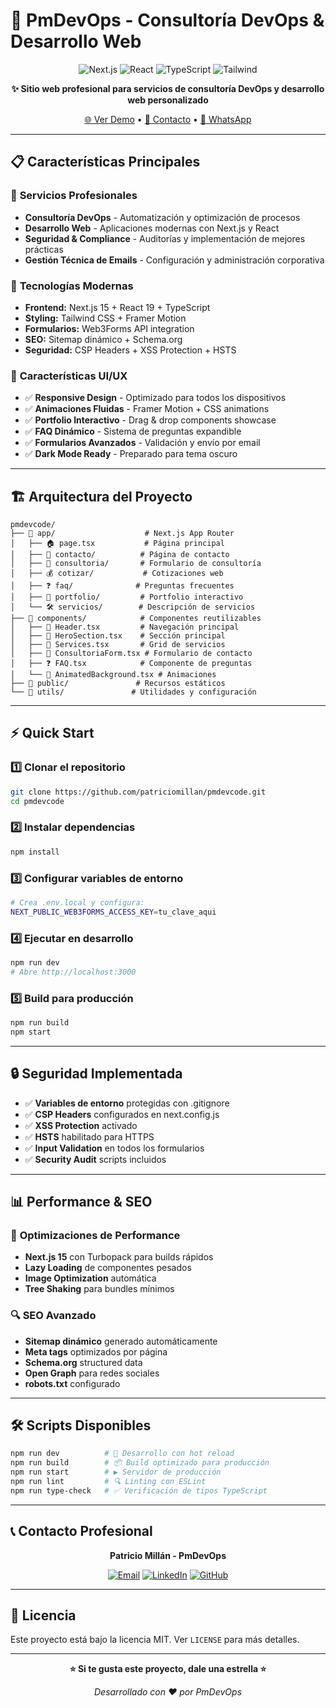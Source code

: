 # 🚀 PmDevOps - Consultoría DevOps & Desarrollo Web

<div align="center">

![Next.js](https://img.shields.io/badge/Next.js-15.5.0-black?style=for-the-badge&logo=next.js)
![React](https://img.shields.io/badge/React-19.1.0-blue?style=for-the-badge&logo=react)
![TypeScript](https://img.shields.io/badge/TypeScript-5.0+-blue?style=for-the-badge&logo=typescript)
![Tailwind](https://img.shields.io/badge/Tailwind_CSS-3.4.0-38B2AC?style=for-the-badge&logo=tailwind-css)

**✨ Sitio web profesional para servicios de consultoría DevOps y desarrollo web personalizado**

[🌐 Ver Demo](#) • [📧 Contacto](mailto:contacto@pmdevops.com) • [📱 WhatsApp](#)

</div>

---

## 📋 **Características Principales**

### 🎯 **Servicios Profesionales**
- **Consultoría DevOps** - Automatización y optimización de procesos
- **Desarrollo Web** - Aplicaciones modernas con Next.js y React
- **Seguridad & Compliance** - Auditorías y implementación de mejores prácticas
- **Gestión Técnica de Emails** - Configuración y administración corporativa

### 🚀 **Tecnologías Modernas**
- **Frontend:** Next.js 15 + React 19 + TypeScript
- **Styling:** Tailwind CSS + Framer Motion
- **Formularios:** Web3Forms API integration
- **SEO:** Sitemap dinámico + Schema.org
- **Seguridad:** CSP Headers + XSS Protection + HSTS

### 🎨 **Características UI/UX**
- ✅ **Responsive Design** - Optimizado para todos los dispositivos
- ✅ **Animaciones Fluidas** - Framer Motion + CSS animations
- ✅ **Portfolio Interactivo** - Drag & drop components showcase
- ✅ **FAQ Dinámico** - Sistema de preguntas expandible
- ✅ **Formularios Avanzados** - Validación y envío por email
- ✅ **Dark Mode Ready** - Preparado para tema oscuro

---

## 🏗️ **Arquitectura del Proyecto**

```
pmdevcode/
├── 📁 app/                    # Next.js App Router
│   ├── 🏠 page.tsx           # Página principal
│   ├── 📧 contacto/          # Página de contacto
│   ├── 💼 consultoria/       # Formulario de consultoría
│   ├── 💰 cotizar/           # Cotizaciones web
│   ├── ❓ faq/              # Preguntas frecuentes
│   ├── 🎨 portfolio/         # Portfolio interactivo
│   └── 🛠️ servicios/        # Descripción de servicios
├── 📁 components/            # Componentes reutilizables
│   ├── 🎯 Header.tsx         # Navegación principal
│   ├── 🦸 HeroSection.tsx    # Sección principal
│   ├── 💼 Services.tsx       # Grid de servicios
│   ├── 📝 ConsultoriaForm.tsx # Formulario de contacto
│   ├── ❓ FAQ.tsx            # Componente de preguntas
│   └── 🎨 AnimatedBackground.tsx # Animaciones
├── 📁 public/               # Recursos estáticos
└── 📁 utils/               # Utilidades y configuración
```

---

## ⚡ **Quick Start**

### 1️⃣ **Clonar el repositorio**
```bash
git clone https://github.com/patriciomillan/pmdevcode.git
cd pmdevcode
```

### 2️⃣ **Instalar dependencias**
```bash
npm install
```

### 3️⃣ **Configurar variables de entorno**
```bash
# Crea .env.local y configura:
NEXT_PUBLIC_WEB3FORMS_ACCESS_KEY=tu_clave_aqui
```

### 4️⃣ **Ejecutar en desarrollo**
```bash
npm run dev
# Abre http://localhost:3000
```

### 5️⃣ **Build para producción**
```bash
npm run build
npm start
```

---

## 🔒 **Seguridad Implementada**

- ✅ **Variables de entorno** protegidas con .gitignore
- ✅ **CSP Headers** configurados en next.config.js
- ✅ **XSS Protection** activado
- ✅ **HSTS** habilitado para HTTPS
- ✅ **Input Validation** en todos los formularios
- ✅ **Security Audit** scripts incluidos

---

## 📊 **Performance & SEO**

### 🚀 **Optimizaciones de Performance**
- **Next.js 15** con Turbopack para builds rápidos
- **Lazy Loading** de componentes pesados
- **Image Optimization** automática
- **Tree Shaking** para bundles mínimos

### 🔍 **SEO Avanzado**
- **Sitemap dinámico** generado automáticamente
- **Meta tags** optimizados por página
- **Schema.org** structured data
- **Open Graph** para redes sociales
- **robots.txt** configurado

---

## 🛠️ **Scripts Disponibles**

```bash
npm run dev          # 🚀 Desarrollo con hot reload
npm run build        # 📦 Build optimizado para producción
npm run start        # ▶️ Servidor de producción
npm run lint         # 🔍 Linting con ESLint
npm run type-check   # ✅ Verificación de tipos TypeScript
```

---

## 📞 **Contacto Profesional**

<div align="center">

**Patricio Millán - PmDevOps**

[![Email](https://img.shields.io/badge/Email-contacto@pmdevops.com-red?style=for-the-badge&logo=gmail)](mailto:contacto@pmdevops.com)
[![LinkedIn](https://img.shields.io/badge/LinkedIn-Patricio_Millan-blue?style=for-the-badge&logo=linkedin)](https://linkedin.com/in/patriciomillan)
[![GitHub](https://img.shields.io/badge/GitHub-patriciomillan-black?style=for-the-badge&logo=github)](https://github.com/patriciomillan)

</div>

---

## 📄 **Licencia**

Este proyecto está bajo la licencia MIT. Ver `LICENSE` para más detalles.

---

<div align="center">

**⭐ Si te gusta este proyecto, dale una estrella ⭐**

*Desarrollado con ❤️ por PmDevOps*

</div>
